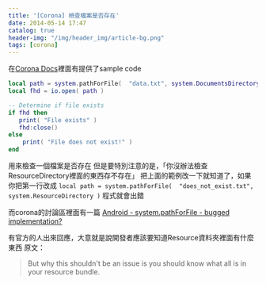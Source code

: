 ```yaml
---
title: '[Corona] 檢查檔案是否存在'
date: 2014-05-14 17:47
catalog: true
header-img: "/img/header_img/article-bg.png"
tags: [corona]
---
```

在[Corona Docs](http://docs.coronalabs.com/api/library/system/pathForFile.html)裡面有提供了sample code

``` lua
local path = system.pathForFile(  "data.txt", system.DocumentsDirectory )
local fhd = io.open( path )

-- Determine if file exists
if fhd then
   print( "File exists" )
   fhd:close()
else
    print( "File does not exist!" )
end
```

用來檢查一個檔案是否存在
但是要特別注意的是，「你沒辦法檢查ResourceDirectory裡面的東西存不存在」
把上面的範例改一下就知道了，如果你把第一行改成
`local path = system.pathForFile(  "does_not_exist.txt", system.ResourceDirectory )`
程式就會出錯

而corona的討論區裡面有一篇 [Android - system.pathForFile - bugged implementation?](http://forums.coronalabs.com/topic/43850-android-systempathforfile-bugged-implementation/)

有官方的人出來回應，大意就是說開發者應該要知道Resource資料夾裡面有什麼東西
原文：
> But why this shouldn't be an issue is you should know what all is in your resource bundle.